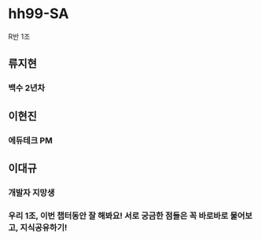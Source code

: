 # hh99-SA

R반 1조

## 류지현

### 백수 2년차

## 이현진

### 에듀테크 PM

## 이대규

### 개발자 지망생

### 우리 1조, 이번 챕터동안 잘 해봐요! 서로 궁금한 점들은 꼭 바로바로 물어보고, 지식공유하기!
